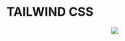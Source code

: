 # TAILWIND CSS
<div align="center">
    <img src="https://skillicons.dev/icons?i=tailwind" />
</div>